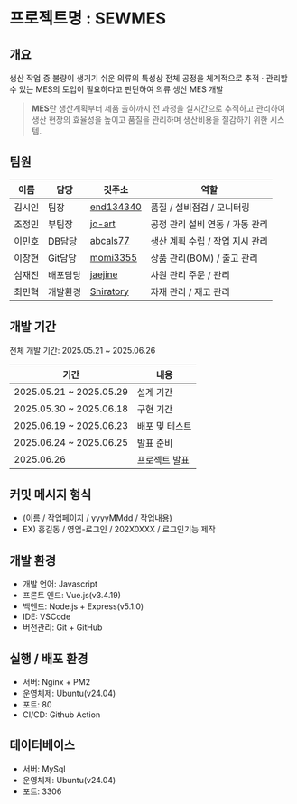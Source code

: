 # 프로젝트명 : SEWMES

## 개요

생산 작업 중 불량이 생기기 쉬운 의류의 특성상 전체 공정을 체계적으로 추적 · 관리할 수 있는 MES의 도입이 필요하다고 판단하여 의류 생산 MES 개발

> **MES**란 생산계획부터 제품 출하까지 전 과정을 실시간으로 추적하고 관리하여 생산 현장의 효율성을 높이고 품질을 관리하며 생산비용을 절감하기 위한 시스템.

## 팀원

|  이름  |  담당  | 깃주소 | 역할 |
| ------ | ----- | ------| ---- |
| 김시인 |  팀장  |  [end134340](https://github.com/end134340) | 품질 / 설비점검 / 모니터링 |
| 조정민 | 부팀장 |  [jo-art](https://github.com/jo-art) | 공정 관리 설비 연동 / 가동 관리 |
| 이민호 | DB담당  | [abcals77](https://github.com/abcals77) | 생산 계획 수립 / 작업 지시 관리 |
| 이창현 | Git담당 | [momi3355](https://github.com/momi3355) | 상품 관리(BOM) / 출고 관리 |
| 심재진 | 배포담당 | [jaejine](https://github.com/jaejine) | 사원 관리 주문 / 관리 |
| 최민혁 | 개발환경 | [Shiratory](https://github.com/Shiratory) | 자재 관리 / 재고 관리 |

## 개발 기간

전체 개발 기간: 2025.05.21 ~ 2025.06.26

| 기간 | 내용 |
| --- | --- |
| 2025.05.21 ~ 2025.05.29 | 설계 기간 |
| 2025.05.30 ~ 2025.06.18 | 구현 기간 |
| 2025.06.19 ~ 2025.06.23 | 배포 및 테스트 |
| 2025.06.24 ~ 2025.06.25 | 발표 준비 |
| 2025.06.26 | 프로젝트 발표 |

## 커밋 메시지 형식

- (이름 / 작업페이지 / yyyyMMdd / 작업내용)
- EX) 홍길동 / 영업-로그인 / 202X0XXX / 로그인기능 제작

## 개발 환경

- 개발 언어: Javascript
- 프론트 엔드: Vue.js(v3.4.19)
- 백엔드: Node.js + Express(v5.1.0)
- IDE: VSCode
- 버전관리: Git + GitHub

## 실행 / 배포 환경

- 서버: Nginx + PM2
- 운영체제: Ubuntu(v24.04)
- 포트: 80
- CI/CD: Github Action

## 데이터베이스

- 서버: MySql
- 운영체제: Ubuntu(v24.04)
- 포트: 3306
